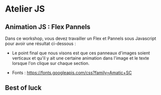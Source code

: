 # Atelier JS

## Animation JS : Flex Pannels
Dans ce workshop, vous devez travailler un Flex et Pannels sous Javascript pour avoir une résultat ci-dessous :

 - Le point final que nous visons est que ces panneaux d'images soient verticaux et qu'il y ait une certaine animation dans l'image et le texte lorsque l'on clique sur chaque section.

- Fonts : https://fonts.googleapis.com/css?family=Amatic+SC

## Best of luck
